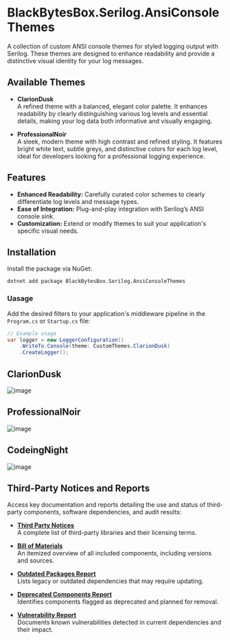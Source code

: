 # BlackBytesBox.Serilog.AnsiConsoleThemes

A collection of custom ANSI console themes for styled logging output with Serilog. These themes are designed to enhance readability and provide a distinctive visual identity for your log messages.

## Available Themes

- **ClarionDusk**  
  A refined theme with a balanced, elegant color palette. It enhances readability by clearly distinguishing various log levels and essential details, making your log data both informative and visually engaging.

- **ProfessionalNoir**  
  A sleek, modern theme with high contrast and refined styling. It features bright white text, subtle greys, and distinctive colors for each log level, ideal for developers looking for a professional logging experience.

## Features

- **Enhanced Readability:** Carefully curated color schemes to clearly differentiate log levels and message types.
- **Ease of Integration:** Plug-and-play integration with Serilog’s ANSI console sink.
- **Customization:** Extend or modify themes to suit your application's specific visual needs.

## Installation

Install the package via NuGet:

```shell
dotnet add package BlackBytesBox.Serilog.AnsiConsoleThemes
```

### Uasage

Add the desired filters to your application's middleware pipeline in the `Program.cs` or `Startup.cs` file:

```csharp
// Example usage
var logger = new LoggerConfiguration()
    .WriteTo.Console(theme: CustomThemes.ClarionDusk)
    .CreateLogger();
```

## ClarionDusk

![image](https://github.com/user-attachments/assets/6e192f1b-c83b-45a4-a285-672a16c6b0a4)

## ProfessionalNoir

![image](https://github.com/user-attachments/assets/9aad98e9-be3c-4f41-86b2-f22574c4ffde)

## CodeingNight

![image](https://github.com/user-attachments/assets/d01f48df-998c-4b4b-b99a-da4a2d09e802)



## Third-Party Notices and Reports

Access key documentation and reports detailing the use and status of third-party components, software dependencies, and audit results:

- **[Third Party Notices](https://github.com/carsten-riedel/BlackBytesBox.Serilog.AnsiConsoleThemes/blob/main/docs/production/ReportThirdPartyNotices.txt)**\
  A complete list of third-party libraries and their licensing terms.

- **[Bill of Materials](https://github.com/carsten-riedel/BlackBytesBox.Serilog.AnsiConsoleThemes/blob/main/docs/production/ReportBillOfMaterials.md)**\
  An itemized overview of all included components, including versions and sources.

- **[Outdated Packages Report](https://github.com/carsten-riedel/BlackBytesBox.Serilog.AnsiConsoleThemes/blob/main/docs/production/ReportOutdated.md)**\
  Lists legacy or outdated dependencies that may require updating.

- **[Deprecated Components Report](https://github.com/carsten-riedel/BlackBytesBox.Serilog.AnsiConsoleThemes/blob/main/docs/production/ReportDeprecated.md)**\
  Identifies components flagged as deprecated and planned for removal.

- **[Vulnerability Report](https://github.com/carsten-riedel/BlackBytesBox.Serilog.AnsiConsoleThemes/blob/main/docs/production/ReportVulnerabilities.md)**\
  Documents known vulnerabilities detected in current dependencies and their impact.
